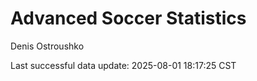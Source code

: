 # Advanced Soccer Statistics
Denis Ostroushko

<!-- gfm -->

Last successful data update: 2025-08-01 18:17:25 CST
